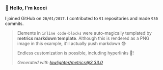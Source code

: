 ### 👋 Hello, I'm kecci

I joined GitHub on `20/01/2017`.
I contributed to `91` repositories and made `930` commits.

> Elements in `inline code-blocks` were auto-magically templated by **metrics markdown template**.
> Although this is rendered as a PNG image in this example, it'll actually push markdown 😎
>
> Endless customization is possible, including hyperlinks 🎉!
>
> *Generated with [lowlighter/metrics@3.33.0](https://github.com/lowlighter/metrics)*
